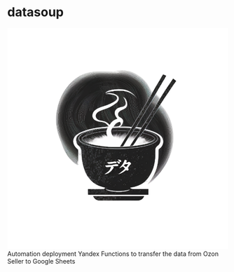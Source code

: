 # datasoup
![alt text](frontend-temp/logo.png)
Automation deployment Yandex Functions to transfer the data from Ozon Seller to Google Sheets